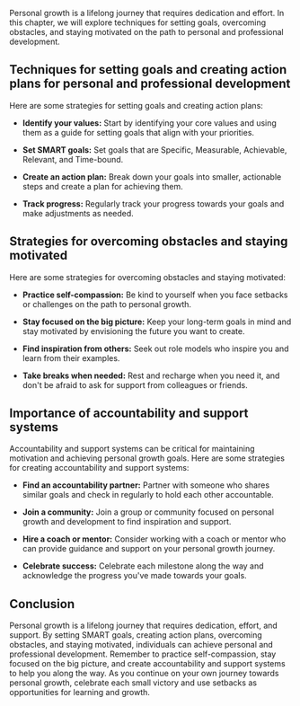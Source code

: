
Personal growth is a lifelong journey that requires dedication and effort. In this chapter, we will explore techniques for setting goals, overcoming obstacles, and staying motivated on the path to personal and professional development.

Techniques for setting goals and creating action plans for personal and professional development
------------------------------------------------------------------------------------------------

Here are some strategies for setting goals and creating action plans:

* **Identify your values:** Start by identifying your core values and using them as a guide for setting goals that align with your priorities.

* **Set SMART goals:** Set goals that are Specific, Measurable, Achievable, Relevant, and Time-bound.

* **Create an action plan:** Break down your goals into smaller, actionable steps and create a plan for achieving them.

* **Track progress:** Regularly track your progress towards your goals and make adjustments as needed.

Strategies for overcoming obstacles and staying motivated
---------------------------------------------------------

Here are some strategies for overcoming obstacles and staying motivated:

* **Practice self-compassion:** Be kind to yourself when you face setbacks or challenges on the path to personal growth.

* **Stay focused on the big picture:** Keep your long-term goals in mind and stay motivated by envisioning the future you want to create.

* **Find inspiration from others:** Seek out role models who inspire you and learn from their examples.

* **Take breaks when needed:** Rest and recharge when you need it, and don't be afraid to ask for support from colleagues or friends.

Importance of accountability and support systems
------------------------------------------------

Accountability and support systems can be critical for maintaining motivation and achieving personal growth goals. Here are some strategies for creating accountability and support systems:

* **Find an accountability partner:** Partner with someone who shares similar goals and check in regularly to hold each other accountable.

* **Join a community:** Join a group or community focused on personal growth and development to find inspiration and support.

* **Hire a coach or mentor:** Consider working with a coach or mentor who can provide guidance and support on your personal growth journey.

* **Celebrate success:** Celebrate each milestone along the way and acknowledge the progress you've made towards your goals.

Conclusion
----------

Personal growth is a lifelong journey that requires dedication, effort, and support. By setting SMART goals, creating action plans, overcoming obstacles, and staying motivated, individuals can achieve personal and professional development. Remember to practice self-compassion, stay focused on the big picture, and create accountability and support systems to help you along the way. As you continue on your own journey towards personal growth, celebrate each small victory and use setbacks as opportunities for learning and growth.
